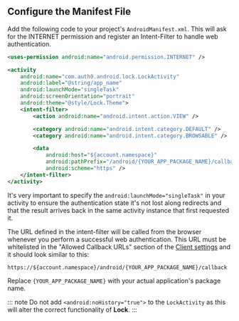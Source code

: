 ## Configure the Manifest File

Add the following code to your project's `AndroidManifest.xml`. This will ask for the INTERNET permission and register an Intent-Filter to handle web authentication.

```xml
<uses-permission android:name="android.permission.INTERNET" />

<activity
    android:name="com.auth0.android.lock.LockActivity"
    android:label="@string/app_name"
    android:launchMode="singleTask"
    android:screenOrientation="portrait"
    android:theme="@style/Lock.Theme">
    <intent-filter>
        <action android:name="android.intent.action.VIEW" />

        <category android:name="android.intent.category.DEFAULT" />
        <category android:name="android.intent.category.BROWSABLE" />

        <data
            android:host="${account.namespace}"
            android:pathPrefix="/android/{YOUR_APP_PACKAGE_NAME}/callback"
            android:scheme="https" />
    </intent-filter>
</activity>
```

It's very important to specify the `android:launchMode="singleTask"` in your activity to ensure the authentication state it's not lost along redirects and that the result arrives back in the same activity instance that first requested it.


The URL defined in the intent-filter will be called from the browser whenever you perform a successful web authentication. This URL must be whitelisted in the "Allowed Callback URLs" section of the [Client settings](https://manage.auth0.com/#/clients) and it should look similar to this:

```
https://${account.namespace}/android/{YOUR_APP_PACKAGE_NAME}/callback
```

Replace `{YOUR_APP_PACKAGE_NAME}` with your actual application's package name.


::: note
Do not add `<android:noHistory="true">` to the `LockActivity` as this will alter the correct functionality of **Lock**.
:::
